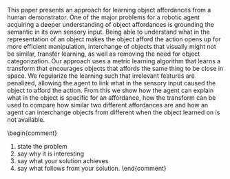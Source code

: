 This paper presents an approach for learning object affordances from a human demonstrator. One of the major problems for a robotic agent acquiring a deeper understanding of object affordances is grounding the semantic in its own sensory input. Being able to understand what in the representation of an object makes the object afford the action opens up for more efficient manipulation, interchange of objects that visually might not be similar,  transfer learning, as well as removing the need for object categorization. Our approach uses a metric learning algorithm that learns a transform that encourages objects that affords the same thing to be close in space. We regularize the learning such that irrelevant features are penalized, allowing the agent to link what in the sensory input caused the object to afford the action. From this we show how the agent can explain what in the object is specific for an affordance, how the transform can be used to compare how similar two different affordances are and how an agent can interchange objects from different when the object learned on is not available.

\begin{comment}
1. state the problem
2. say why it is interesting
3. say what your solution achieves
4. say what follows from your solution.
\end{comment}
